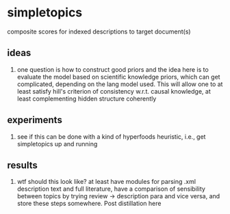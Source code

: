 # simpletopics
composite scores for indexed descriptions to target document(s)

## ideas
1. one question is how to construct good priors and the idea here is to evaluate the model based on scientific knowledge priors, which can get complicated, depending on the lang model used. This will allow one to at least satisfy hill's criterion of consistency w.r.t. causal knowledge, at least complementing hidden structure coherently

## experiments
1. see if this can be done with a kind of hyperfoods heuristic, i.e., get simpletopics up and running

## results
1. wtf should this look like? at least have modules for parsing .xml description text and full literature, have a comparison of sensibility between topics by trying review -> description para and vice versa, and store these steps somewhere. Post distillation here
